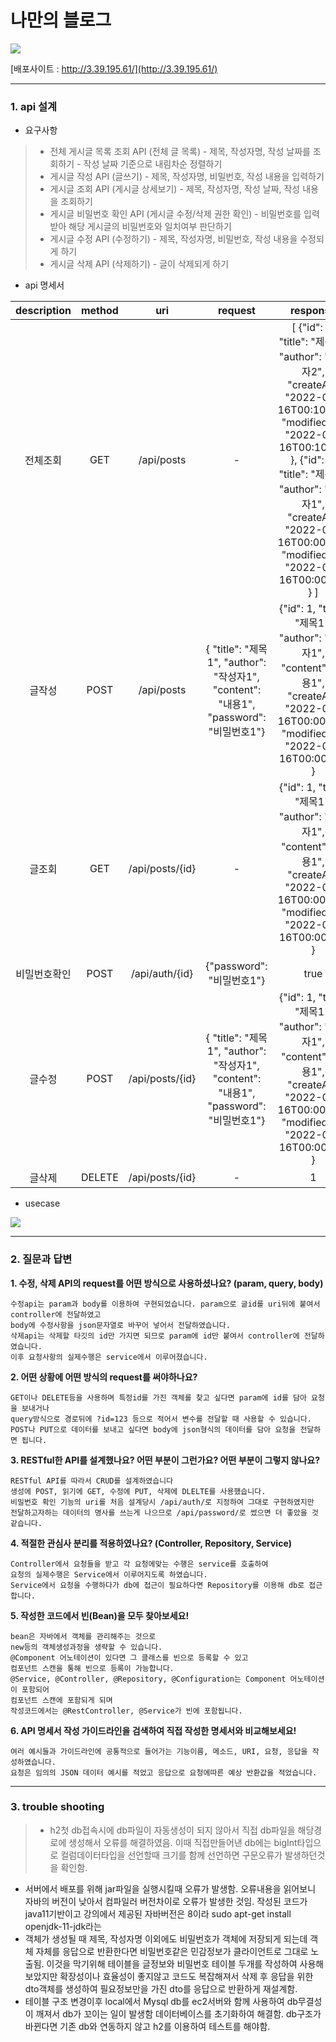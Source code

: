 # 나만의 블로그


![](https://velog.velcdn.com/images/lries7897/post/3dd4e309-1b2f-405a-a67f-0f72e69ba4c3/image.png)

[배포사이트 : http://3.39.195.61/](http://3.39.195.61/)

***

### 1. api 설계

* 요구사항 
> - 전체 게시글 목록 조회 API (전체 글 목록)
    - 제목, 작성자명, 작성 날짜를 조회하기
    - 작성 날짜 기준으로 내림차순 정렬하기    
>- 게시글 작성 API (글쓰기)
    - 제목, 작성자명, 비밀번호, 작성 내용을 입력하기    
>- 게시글 조회 API (게시글 상세보기)
    - 제목, 작성자명, 작성 날짜, 작성 내용을 조회하기     
>- 게시글 비밀번호 확인 API (게시글 수정/삭제 권한 확인)
    - 비밀번호를 입력 받아 해당 게시글의 비밀번호와 일치여부 판단하기    
>- 게시글 수정 API (수정하기)
    - 제목, 작성자명, 비밀번호, 작성 내용을 수정되게 하기   
>- 게시글 삭제 API (삭제하기)
    - 글이 삭제되게 하기

* api 명세서

|description|method|uri|request|response|
|:---:|:---:|:---:|:---:|:---:|
|전체조회|GET|/api/posts|-|[ {"id": 2, "title": "제목2", "author": "작성자2", "createAt": "2022-08-16T00:10:00", "modifiedAt": "2022-08-16T00:10:00" }, {"id": 1, "title": "제목1", "author": "작성자1", "createAt": "2022-08-16T00:00:00", "modifiedAt": "2022-08-16T00:00:00" } ]
|글작성|POST|/api/posts|{ "title": "제목1", "author": "작성자1", "content": "내용1", "password": "비밀번호1"}|{"id": 1, "title": "제목1", "author": "작성자1", "content": "내용1", "createAt": "2022-08-16T00:00:00", "modifiedAt": "2022-08-16T00:00:20" }|
|글조회|GET|/api/posts/{id}|-|{"id": 1, "title": "제목1", "author": "작성자1", "content": "내용1", "createAt": "2022-08-16T00:00:00", "modifiedAt": "2022-08-16T00:00:20" }|{"id": 1, "title": "제목1", "author": "작성자1", "content": "내용1", "createAt": "2022-08-16T00:00:00", "modifiedAt": "2022-08-16T00:00:20" }|
|비밀번호확인|POST|/api/auth/{id}|{"password": "비밀번호1"}|true|
|글수정|POST|/api/posts/{id}|{ "title": "제목1", "author": "작성자1", "content": "내용1", "password": "비밀번호1"}|{"id": 1, "title": "제목1", "author": "작성자1", "content": "내용1", "createAt": "2022-08-16T00:00:00", "modifiedAt": "2022-08-16T00:00:20" }|
|글삭제|DELETE|/api/posts/{id}|-|1|



* usecase

![](https://velog.velcdn.com/images/lries7897/post/b9e01b13-fdd8-4496-81b4-f989555b6c46/image.png)


***

### 2. 질문과 답변

**1. 수정, 삭제 API의 request를 어떤 방식으로 사용하셨나요? (param, query, body)**
	
    수정api는 param과 body를 이용하여 구현되었습니다. param으로 글id를 uri뒤에 붙여서 controller에 전달하였고
    body에 수정사항을 json문자열로 바꾸어 넣어서 전달하였습니다.
    삭제api는 삭제할 타깃의 id만 가지면 되므로 param에 id만 붙여서 controller에 전달하였습니다.
    이후 요청사항의 실제수행은 service에서 이루어졌습니다.
	
**2. 어떤 상황에 어떤 방식의 request를 써야하나요?**

	GET이나 DELETE등을 사용하며 특정id를 가진 객체를 찾고 싶다면 param에 id를 담아 요청을 보내거나 
    query방식으로 경로뒤에 ?id=123 등으로 적어서 변수를 전달할 때 사용할 수 있습니다. 
    POST나 PUT으로 데이터를 보내고 싶다면 body에 json형식의 데이터를 담아 요청을 전달하면 됩니다. 
    
**3. RESTful한 API를 설계했나요? 어떤 부분이 그런가요? 어떤 부분이 그렇지 않나요?**

	RESTful API를 따라서 CRUD를 설계하였습니다
    생성에 POST, 읽기에 GET, 수정에 PUT, 삭제에 DLELTE를 사용했습니다.
    비밀번호 확인 기능의 uri를 처음 설계당시 /api/auth/로 지정하여 그대로 구현하였지만
    전달하고자하는 데이터의 명사를 쓰는게 나으므로 /api/password/로 썼으면 더 좋았을 것 같습니다.      

**4. 적절한 관심사 분리를 적용하였나요? (Controller, Repository, Service)**

	Controller에서 요청들을 받고 각 요청에맞는 수행은 service를 호출하여
    요청의 실제수행은 Service에서 이루어지도록 하였습니다.
    Service에서 요청을 수행하다가 db에 접근이 필요하다면 Repository를 이용해 db로 접근합니다.
    
**5. 작성한 코드에서 빈(Bean)을 모두 찾아보세요!**

	bean은 자바에서 객체를 관리해주는 것으로 
    new등의 객체생성과정을 생략할 수 있습니다.
    @Component 어노테이션이 있다면 그 클래스를 빈으로 등록할 수 있고
    컴포넌트 스캔을 통해 빈으로 등록이 가능합니다.
    @Service, @Controller, @Repository, @Configuration는 Component 어노테이션이 포함되어
    컴포넌트 스캔에 포함되게 되며
	작성코드에서는 @RestController, @Service가 빈에 포함됩니다.
    
**6. API 명세서 작성 가이드라인을 검색하여 직접 작성한 명세서와 비교해보세요!**

	여러 예시들과 가이드라인에 공통적으로 들어가는 기능이름, 메소드, URI, 요청, 응답을 작성하였습니다.
    요청은 임의의 JSON 데이터 예시를 적었고 응답으로 요청에따른 예상 반환값을 적었습니다.
    
    
***    

### 3. trouble shooting

>- h2첫 db접속시에 db파일이 자동생성이 되지 않아서 직접 db파일을 해당경로에 생성해서 오류를 해결하였음. 이때 직접만들어낸 db에는 bigInt타입으로 컬럼데이터타입을 선언할때 크기를 함께 선언하면 구문오류가 발생하던것을 확인함.
- 서버에서 배포를 위해 jar파일을 실행시킬때 오류가 발생함. 오류내용을 읽어보니 자바의 버전이 낮아서 컴파일러 버전차이로 오류가 발생한 것임. 작성된 코드가 java11기반이고 강의에서 제공된 자바버전은 8이라 sudo apt-get install openjdk-11-jdk라는
- 객체가 생성될 때 제목, 작성자명 이외에도 비밀번호가 객체에 저장되게 되는데 객체 자체를 응답으로 반환한다면 비밀번호같은 민감정보가 클라이언트로 그대로 노출됨. 이것을 막기위해 테이블을 글정보와 비밀번호 테이블 두개를 작성하여 사용해보았지만 확장성이나 효율성이 좋지않고 코드도 복잡해져서 삭제 후 응답을 위한 dto객체를 생성하여 필요정보만을 가진 dto를 응답으로 반환하게 재설계함. 
- 테이블 구조 변경이후 local에서 Mysql db를 ec2서버와 함께 사용하여 db무결성이 깨져서 db가 꼬이는 일이 발생함
데이터베이스를 초기화하여 해결함. db구조가 바뀐다면 기존 db와 연동하지 않고 h2를 이용하여 테스트를 해야함.
